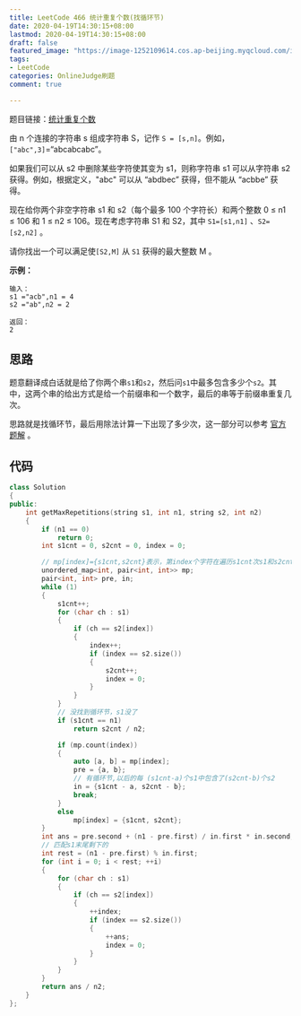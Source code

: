```yaml
---
title: LeetCode 466 统计重复个数(找循环节)
date: 2020-04-19T14:30:15+08:00
lastmod: 2020-04-19T14:30:15+08:00
draft: false
featured_image: "https://image-1252109614.cos.ap-beijing.myqcloud.com/img/20210508221015.png"
tags:
- LeetCode
categories: OnlineJudge刷题
comment: true

---
```


题目链接：[统计重复个数](https://leetcode-cn.com/problems/count-the-repetitions/)

由 n 个连接的字符串 s 组成字符串 S，记作 `S = [s,n]`。例如，`["abc",3]`=“abcabcabc”。

如果我们可以从 s2 中删除某些字符使其变为 s1，则称字符串 s1 可以从字符串 s2 获得。例如，根据定义，"abc" 可以从 “abdbec” 获得，但不能从 “acbbe” 获得。

现在给你两个非空字符串 s1 和 s2（每个最多 100 个字符长）和两个整数 0 ≤ n1 ≤ 106 和 1 ≤ n2 ≤ 106。现在考虑字符串 S1 和 S2，其中 `S1=[s1,n1]` 、`S2=[s2,n2]` 。

请你找出一个可以满足使`[S2,M]` 从 `S1` 获得的最大整数 M 。

 

**示例：**

```
输入：
s1 ="acb",n1 = 4
s2 ="ab",n2 = 2

返回：
2
```

## 思路

题意翻译成白话就是给了你两个串`s1`和`s2`，然后问`s1`中最多包含多少个`s2`。其中，这两个串的给出方式是给一个前缀串和一个数字，最后的串等于前缀串重复几次。

思路就是找循环节，最后用除法计算一下出现了多少次，这一部分可以参考 [官方题解](https://leetcode-cn.com/problems/count-the-repetitions/solution/tong-ji-zhong-fu-ge-shu-by-leetcode-solution/) 。

## 代码

```cpp
class Solution
{
public:
    int getMaxRepetitions(string s1, int n1, string s2, int n2)
    {
        if (n1 == 0)
            return 0;
        int s1cnt = 0, s2cnt = 0, index = 0;

        // mp[index]={s1cnt,s2cnt}表示，第index个字符在遍历s1cnt次s1和s2cnt次s2出现的
        unordered_map<int, pair<int, int>> mp;
        pair<int, int> pre, in;
        while (1)
        {
            s1cnt++;
            for (char ch : s1)
            {
                if (ch == s2[index])
                {
                    index++;
                    if (index == s2.size())
                    {
                        s2cnt++;
                        index = 0;
                    }
                }
            }
            // 没找到循环节，s1没了
            if (s1cnt == n1)
                return s2cnt / n2;

            if (mp.count(index))
            {
                auto [a, b] = mp[index];
                pre = {a, b};
                // 有循环节,以后的每 (s1cnt-a)个s1中包含了(s2cnt-b)个s2
                in = {s1cnt - a, s2cnt - b};
                break;
            }
            else
                mp[index] = {s1cnt, s2cnt};
        }
        int ans = pre.second + (n1 - pre.first) / in.first * in.second;
        // 匹配s1末尾剩下的
        int rest = (n1 - pre.first) % in.first;
        for (int i = 0; i < rest; ++i)
        {
            for (char ch : s1)
            {
                if (ch == s2[index])
                {
                    ++index;
                    if (index == s2.size())
                    {
                        ++ans;
                        index = 0;
                    }
                }
            }
        }
        return ans / n2;
    }
};
```

